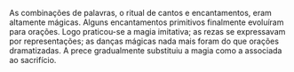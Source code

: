 ﻿As combinações de palavras, o ritual de cantos e encantamentos, eram altamente mágicas. Alguns encantamentos primitivos finalmente evoluíram para orações. Logo praticou-se a magia imitativa; as rezas se expressavam por representações; as danças mágicas nada mais foram do que orações dramatizadas. A prece gradualmente substituiu a magia como a associada ao sacrifício.
